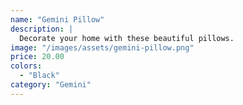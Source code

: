 ```yaml
---
name: "Gemini Pillow"
description: |
  Decorate your home with these beautiful pillows.
image: "/images/assets/gemini-pillow.png"
price: 20.00
colors:
  - "Black"
category: "Gemini"
---
```

